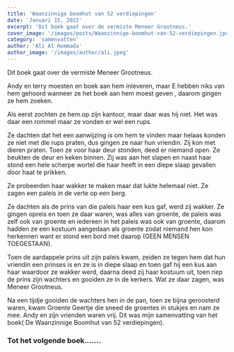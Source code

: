 ```yaml
---
title: 'Waanzinnige boomhut van 52 verdiepingen'
date: 'Januari 15, 2022'
excerpt: 'Dit boek gaat over de vermiste Meneer Grootneus.'
cover_image: '/images/posts/Waanzinnige-boomhut-van-52-verdiepingen.jpeg'
category: 'samenvatten'
author: 'Ali Al Hommada'
author_image: '/images/author/ali.jpeg'
---
```


Dit boek gaat over de vermiste Meneer Grootneus.  

Andy en terry moesten en boek aan hem inleveren, maar E hebben niks van hem gehoord wanneer ze het boek aan hem moest geven , daarom gingen ze hem zoeken.

Als eerst zochten ze hem.op zijn kantoor, maar daar was hij niet.
Het was daar een rommel maar ze vonden er wel een rups. 

Ze dachten dat het een aanwijzing is om hem te vinden maar helaas konden ze niet met die rups praten, dus gingen ze naar hun vriendin. 
Zij kon met dieren praten. Toen ze voor haar deur stonden, deed er niemand open. 
Ze beukten de deur en keken binnen.
Zij was aan het slapen en naast haar stond een hele scherpe wortel die haar heeft in een diepe slaap gevallen door haat te prikken.

Ze probeerden haar wakker te maken maar dat lukte helemaal niet.
Ze zagen een paleis in de verte op een berg. 

Ze dachten als de prins van die paleis haar een kus gaf, werd zij wakker. Ze gingen opreis en toen ze daar waren, was alles van groente, de paleis was zelf ook van groente en iedereen in het paleis was ook van  groente, daarom hadden ze een kostuum aangedaan als groente zodat niemand hen kon herkennen want er stond een bord met daarop (GEEN MENSEN TOEGESTAAN).

Toen de aardappele prins uit zijn paleis kwam, zeiden ze tegen hem dat hun vriendin een prinses is en ze is in diepe slaap en toen gaf hij een kus aan haar waardoor ze wakker werd, daarna deed zij haar kostuum uit, toen riep de prins zijn wachters en gooiden ze in de kerkers.
Wat ze daar zagen, was Meneer Grootneus. 

Na een tijdje gooiden de wachters hen in de pan, toen ze bijna geroosterd waren, kwam Groente Geertje die sneed de groentes in stukjes en nam ze mee. Andy en zijn vrienden waren vrij.
Dit was mijn samenvatting van het boek( De Waanzinnige Boomhut van 52 verdiepingen).

### Tot het volgende boek.......